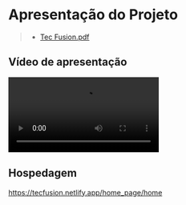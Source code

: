 # Apresentação do Projeto

> - [Tec Fusion.pdf](https://github.com/ICEI-PUC-Minas-PMV-ADS/pmv-ads-2023-2-e1-proj-web-t11-pmv-ads-2023-2-e1-proj-vendaingressos/files/13607950/Tec.Fusion.pdf)


## Vídeo de apresentação

<video src="Tec%20Fusion%20(2).mp4" controls title="Video de apresentação"></video>

## Hospedagem


https://tecfusion.netlify.app/home_page/home